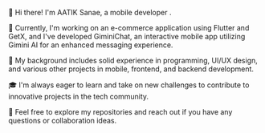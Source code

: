 👋 Hi there! I'm AATIK Sanae, a mobile developer .

🔭 Currently, I'm working on an e-commerce application using Flutter and GetX, and I've developed GiminiChat, an interactive mobile app utilizing Gimini AI for an enhanced messaging experience.

🌱 My background includes solid experience in programming, UI/UX design, and various other projects in mobile, frontend, and backend development.

🎓 I'm always eager to learn and take on new challenges to contribute to innovative projects in the tech community.

💬 Feel free to explore my repositories and reach out if you have any questions or collaboration ideas.


